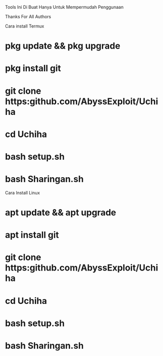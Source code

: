 Tools Ini Di Buat Hanya Untuk Mempermudah Penggunaan

Thanks For All Authors

Cara install Termux
# pkg update && pkg upgrade
# pkg install git
# git clone https:github.com/AbyssExploit/Uchiha
# cd Uchiha
# bash setup.sh
# bash Sharingan.sh

Cara Install Linux
# apt update && apt upgrade
# apt install git
# git clone https:github.com/AbyssExploit/Uchiha
# cd Uchiha
# bash setup.sh
# bash Sharingan.sh
